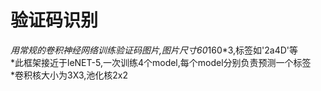 # 验证码识别
*用常规的卷积神经网络训练验证码图片,图片尺寸60*160*3,标签如'2a4D'等<br>
*此框架接近于leNET-5,一次训练4个model,每个model分别负责预测一个标签<br>
*卷积核大小为3X3,池化核2x2 <br>

